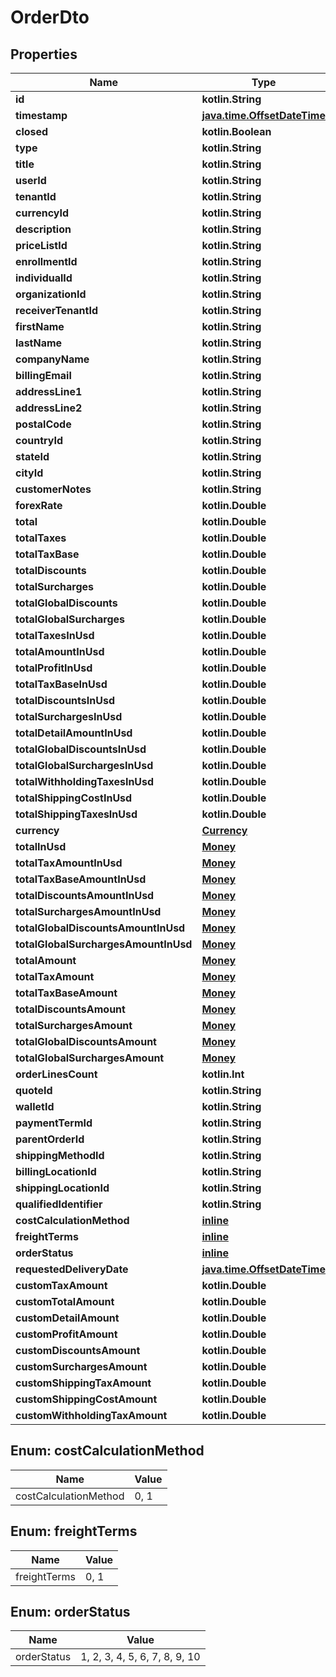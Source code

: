 
# OrderDto

## Properties
| Name | Type | Description | Notes |
| ------------ | ------------- | ------------- | ------------- |
| **id** | **kotlin.String** |  |  [optional] |
| **timestamp** | [**java.time.OffsetDateTime**](java.time.OffsetDateTime.md) |  |  [optional] |
| **closed** | **kotlin.Boolean** |  |  [optional] |
| **type** | **kotlin.String** |  |  [optional] |
| **title** | **kotlin.String** |  |  [optional] |
| **userId** | **kotlin.String** |  |  [optional] |
| **tenantId** | **kotlin.String** |  |  [optional] |
| **currencyId** | **kotlin.String** |  |  [optional] |
| **description** | **kotlin.String** |  |  [optional] |
| **priceListId** | **kotlin.String** |  |  [optional] |
| **enrollmentId** | **kotlin.String** |  |  [optional] |
| **individualId** | **kotlin.String** |  |  [optional] |
| **organizationId** | **kotlin.String** |  |  [optional] |
| **receiverTenantId** | **kotlin.String** |  |  [optional] |
| **firstName** | **kotlin.String** |  |  [optional] |
| **lastName** | **kotlin.String** |  |  [optional] |
| **companyName** | **kotlin.String** |  |  [optional] |
| **billingEmail** | **kotlin.String** |  |  [optional] |
| **addressLine1** | **kotlin.String** |  |  [optional] |
| **addressLine2** | **kotlin.String** |  |  [optional] |
| **postalCode** | **kotlin.String** |  |  [optional] |
| **countryId** | **kotlin.String** |  |  [optional] |
| **stateId** | **kotlin.String** |  |  [optional] |
| **cityId** | **kotlin.String** |  |  [optional] |
| **customerNotes** | **kotlin.String** |  |  [optional] |
| **forexRate** | **kotlin.Double** |  |  [optional] |
| **total** | **kotlin.Double** |  |  [optional] |
| **totalTaxes** | **kotlin.Double** |  |  [optional] |
| **totalTaxBase** | **kotlin.Double** |  |  [optional] |
| **totalDiscounts** | **kotlin.Double** |  |  [optional] |
| **totalSurcharges** | **kotlin.Double** |  |  [optional] |
| **totalGlobalDiscounts** | **kotlin.Double** |  |  [optional] |
| **totalGlobalSurcharges** | **kotlin.Double** |  |  [optional] |
| **totalTaxesInUsd** | **kotlin.Double** |  |  [optional] |
| **totalAmountInUsd** | **kotlin.Double** |  |  [optional] |
| **totalProfitInUsd** | **kotlin.Double** |  |  [optional] |
| **totalTaxBaseInUsd** | **kotlin.Double** |  |  [optional] |
| **totalDiscountsInUsd** | **kotlin.Double** |  |  [optional] |
| **totalSurchargesInUsd** | **kotlin.Double** |  |  [optional] |
| **totalDetailAmountInUsd** | **kotlin.Double** |  |  [optional] |
| **totalGlobalDiscountsInUsd** | **kotlin.Double** |  |  [optional] |
| **totalGlobalSurchargesInUsd** | **kotlin.Double** |  |  [optional] |
| **totalWithholdingTaxesInUsd** | **kotlin.Double** |  |  [optional] |
| **totalShippingCostInUsd** | **kotlin.Double** |  |  [optional] |
| **totalShippingTaxesInUsd** | **kotlin.Double** |  |  [optional] |
| **currency** | [**Currency**](Currency.md) |  |  [optional] |
| **totalInUsd** | [**Money**](Money.md) |  |  [optional] |
| **totalTaxAmountInUsd** | [**Money**](Money.md) |  |  [optional] |
| **totalTaxBaseAmountInUsd** | [**Money**](Money.md) |  |  [optional] |
| **totalDiscountsAmountInUsd** | [**Money**](Money.md) |  |  [optional] |
| **totalSurchargesAmountInUsd** | [**Money**](Money.md) |  |  [optional] |
| **totalGlobalDiscountsAmountInUsd** | [**Money**](Money.md) |  |  [optional] |
| **totalGlobalSurchargesAmountInUsd** | [**Money**](Money.md) |  |  [optional] |
| **totalAmount** | [**Money**](Money.md) |  |  [optional] |
| **totalTaxAmount** | [**Money**](Money.md) |  |  [optional] |
| **totalTaxBaseAmount** | [**Money**](Money.md) |  |  [optional] |
| **totalDiscountsAmount** | [**Money**](Money.md) |  |  [optional] |
| **totalSurchargesAmount** | [**Money**](Money.md) |  |  [optional] |
| **totalGlobalDiscountsAmount** | [**Money**](Money.md) |  |  [optional] |
| **totalGlobalSurchargesAmount** | [**Money**](Money.md) |  |  [optional] |
| **orderLinesCount** | **kotlin.Int** |  |  [optional] |
| **quoteId** | **kotlin.String** |  |  [optional] |
| **walletId** | **kotlin.String** |  |  [optional] |
| **paymentTermId** | **kotlin.String** |  |  [optional] |
| **parentOrderId** | **kotlin.String** |  |  [optional] |
| **shippingMethodId** | **kotlin.String** |  |  [optional] |
| **billingLocationId** | **kotlin.String** |  |  [optional] |
| **shippingLocationId** | **kotlin.String** |  |  [optional] |
| **qualifiedIdentifier** | **kotlin.String** |  |  [optional] |
| **costCalculationMethod** | [**inline**](#CostCalculationMethod) |  |  [optional] |
| **freightTerms** | [**inline**](#FreightTerms) |  |  [optional] |
| **orderStatus** | [**inline**](#OrderStatus) |  |  [optional] |
| **requestedDeliveryDate** | [**java.time.OffsetDateTime**](java.time.OffsetDateTime.md) |  |  [optional] |
| **customTaxAmount** | **kotlin.Double** |  |  [optional] |
| **customTotalAmount** | **kotlin.Double** |  |  [optional] |
| **customDetailAmount** | **kotlin.Double** |  |  [optional] |
| **customProfitAmount** | **kotlin.Double** |  |  [optional] |
| **customDiscountsAmount** | **kotlin.Double** |  |  [optional] |
| **customSurchargesAmount** | **kotlin.Double** |  |  [optional] |
| **customShippingTaxAmount** | **kotlin.Double** |  |  [optional] |
| **customShippingCostAmount** | **kotlin.Double** |  |  [optional] |
| **customWithholdingTaxAmount** | **kotlin.Double** |  |  [optional] |


<a id="CostCalculationMethod"></a>
## Enum: costCalculationMethod
| Name | Value |
| ---- | ----- |
| costCalculationMethod | 0, 1 |


<a id="FreightTerms"></a>
## Enum: freightTerms
| Name | Value |
| ---- | ----- |
| freightTerms | 0, 1 |


<a id="OrderStatus"></a>
## Enum: orderStatus
| Name | Value |
| ---- | ----- |
| orderStatus | 1, 2, 3, 4, 5, 6, 7, 8, 9, 10 |



